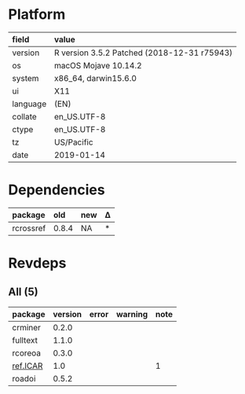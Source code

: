 # Platform

|field    |value                                       |
|:--------|:-------------------------------------------|
|version  |R version 3.5.2 Patched (2018-12-31 r75943) |
|os       |macOS Mojave 10.14.2                        |
|system   |x86_64, darwin15.6.0                        |
|ui       |X11                                         |
|language |(EN)                                        |
|collate  |en_US.UTF-8                                 |
|ctype    |en_US.UTF-8                                 |
|tz       |US/Pacific                                  |
|date     |2019-01-14                                  |

# Dependencies

|package   |old   |new |Δ  |
|:---------|:-----|:---|:--|
|rcrossref |0.8.4 |NA  |*  |

# Revdeps

## All (5)

|package                         |version |error |warning |note |
|:-------------------------------|:-------|:-----|:-------|:----|
|crminer                         |0.2.0   |      |        |     |
|fulltext                        |1.1.0   |      |        |     |
|rcoreoa                         |0.3.0   |      |        |     |
|[ref.ICAR](problems.md#reficar) |1.0     |      |        |1    |
|roadoi                          |0.5.2   |      |        |     |

